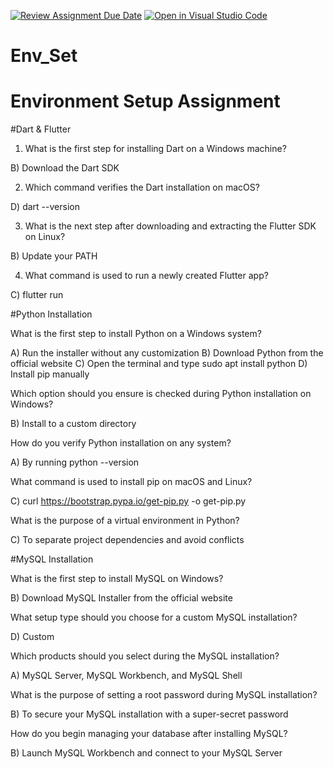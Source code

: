[![Review Assignment Due Date](https://classroom.github.com/assets/deadline-readme-button-22041afd0340ce965d47ae6ef1cefeee28c7c493a6346c4f15d667ab976d596c.svg)](https://classroom.github.com/a/vnsr1XuU)
[![Open in Visual Studio Code](https://classroom.github.com/assets/open-in-vscode-2e0aaae1b6195c2367325f4f02e2d04e9abb55f0b24a779b69b11b9e10269abc.svg)](https://classroom.github.com/online_ide?assignment_repo_id=15646163&assignment_repo_type=AssignmentRepo)
# Env_Set

# Environment Setup Assignment

#Dart & Flutter

1. What is the first step for installing Dart on a Windows machine?


B) Download the Dart SDK



2. Which command verifies the Dart installation on macOS?


D) dart --version


3. What is the next step after downloading and extracting the Flutter SDK on Linux?

B) Update your PATH



4. What command is used to run a newly created Flutter app?

C) flutter run


#Python Installation

What is the first step to install Python on a Windows system?

A) Run the installer without any customization
B) Download Python from the official website
C) Open the terminal and type sudo apt install python
D) Install pip manually

Which option should you ensure is checked during Python installation on Windows?

B) Install to a custom directory


How do you verify Python installation on any system?

A) By running python --version

What command is used to install pip on macOS and Linux?

C) curl https://bootstrap.pypa.io/get-pip.py -o get-pip.py


What is the purpose of a virtual environment in Python?

C) To separate project dependencies and avoid conflicts


#MySQL Installation

What is the first step to install MySQL on Windows?

B) Download MySQL Installer from the official website


What setup type should you choose for a custom MySQL installation?

D) Custom

Which products should you select during the MySQL installation?

A) MySQL Server, MySQL Workbench, and MySQL Shell


What is the purpose of setting a root password during MySQL installation?


B) To secure your MySQL installation with a super-secret password


How do you begin managing your database after installing MySQL?


B) Launch MySQL Workbench and connect to your MySQL Server
